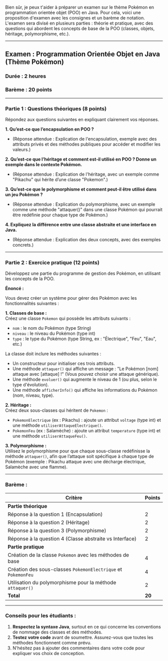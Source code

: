 Bien sûr, je peux t'aider à préparer un examen sur le thème Pokémon en programmation orientée objet (POO) en Java. Pour cela, voici une proposition d'examen avec les consignes et un barème de notation. L'examen sera divisé en plusieurs parties : théorie et pratique, avec des questions qui abordent les concepts de base de la POO (classes, objets, héritage, polymorphisme, etc.).

---

## **Examen : Programmation Orientée Objet en Java (Thème Pokémon)**

### **Durée : 2 heures**

### **Barème : 20 points**

---

### **Partie 1 : Questions théoriques (8 points)**

Répondez aux questions suivantes en expliquant clairement vos réponses.

**1. Qu’est-ce que l’encapsulation en POO ?**
- (Réponse attendue : Explication de l'encapsulation, exemple avec des attributs privés et des méthodes publiques pour accéder et modifier les valeurs.)

**2. Qu’est-ce que l’héritage et comment est-il utilisé en POO ? Donne un exemple dans le contexte Pokémon.**
- (Réponse attendue : Explication de l'héritage, avec un exemple comme "Pikachu" qui hérite d’une classe "Pokemon".)

**3. Qu’est-ce que le polymorphisme et comment peut-il être utilisé dans un jeu Pokémon ?**
- (Réponse attendue : Explication du polymorphisme, avec un exemple comme une méthode "attaquer()" dans une classe Pokémon qui pourrait être redéfinie pour chaque type de Pokémon.)

**4. Expliquez la différence entre une classe abstraite et une interface en Java.**
- (Réponse attendue : Explication des deux concepts, avec des exemples concrets.)

---

### **Partie 2 : Exercice pratique (12 points)**

Développez une partie du programme de gestion des Pokémon, en utilisant les concepts de la POO.

**Énoncé :**

Vous devez créer un système pour gérer des Pokémon avec les fonctionnalités suivantes :

**1. Classes de base :**  
Créez une classe `Pokemon` qui possède les attributs suivants :
- `nom` : le nom du Pokémon (type String)
- `niveau` : le niveau du Pokémon (type int)
- `type` : le type du Pokémon (type String, ex : "Électrique", "Feu", "Eau", etc.)

La classe doit inclure les méthodes suivantes :
- Un constructeur pour initialiser ces trois attributs.
- Une méthode `attaquer()` qui affiche un message : "Le Pokémon [nom] attaque avec [attaque] !" (Vous pouvez choisir une attaque générique).
- Une méthode `evoluer()` qui augmente le niveau de 1 (ou plus, selon le type d'évolution).
- Une méthode `afficherInfo()` qui affiche les informations du Pokémon (nom, niveau, type).

**2. Héritage :**  
Créez deux sous-classes qui héritent de `Pokemon` :
- `PokemonElectrique` (ex : Pikachu) : ajoute un attribut `voltage` (type int) et une méthode `utiliserAttaqueElectrique()`.
- `PokemonFeu` (ex : Salamèche) : ajoute un attribut `temperature` (type int) et une méthode `utiliserAttaqueFeu()`.

**3. Polymorphisme :**  
Utilisez le polymorphisme pour que chaque sous-classe redéfinisse la méthode `attaquer()`, afin que l’attaque soit spécifique à chaque type de Pokémon (exemple : Pikachu attaque avec une décharge électrique, Salamèche avec une flamme).

---

### **Barème :**

| Critère                                                   | Points |
|-----------------------------------------------------------|--------|
| **Partie théorique**                                      |        |
| Réponse à la question 1 (Encapsulation)                   | 2      |
| Réponse à la question 2 (Héritage)                        | 2      |
| Réponse à la question 3 (Polymorphisme)                   | 2      |
| Réponse à la question 4 (Classe abstraite vs Interface)   | 2      |
| **Partie pratique**                                       |        |
| Création de la classe `Pokemon` avec les méthodes de base | 4      |
| Création des sous-classes `PokemonElectrique` et `PokemonFeu` | 4      |
| Utilisation du polymorphisme pour la méthode `attaquer()` | 2      |
| **Total**                                                 | **20**  |

---

### **Conseils pour les étudiants :**
1. **Respectez la syntaxe Java**, surtout en ce qui concerne les conventions de nommage des classes et des méthodes.
2. **Testez votre code** avant de soumettre. Assurez-vous que toutes les méthodes fonctionnent comme prévu.
3. N'hésitez pas à ajouter des commentaires dans votre code pour expliquer vos choix de conception.

